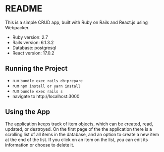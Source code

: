# README

This is a simple CRUD app, built with Ruby on Rails and React.js using Webpacker.  

* Ruby version: 2.7
* Rails version: 6.1.3.2
* Database: postgresql
* React version: 17.0.2

## Running the Project

* run ```bundle exec rails db:prepare```
* run ```npm install or yarn install```
* run ```bundle exec rails s```
* navigate to http://localhost:3000

## Using the App

The application keeps track of item objects, which can be created, read, updated, or destroyed.  On the first page of the 
the application there is a scrolling list of all items in the database, and an option to create a new item at the 
end of the list.  If you click on an item on the list, you can edit its information or choose to delete it.    
